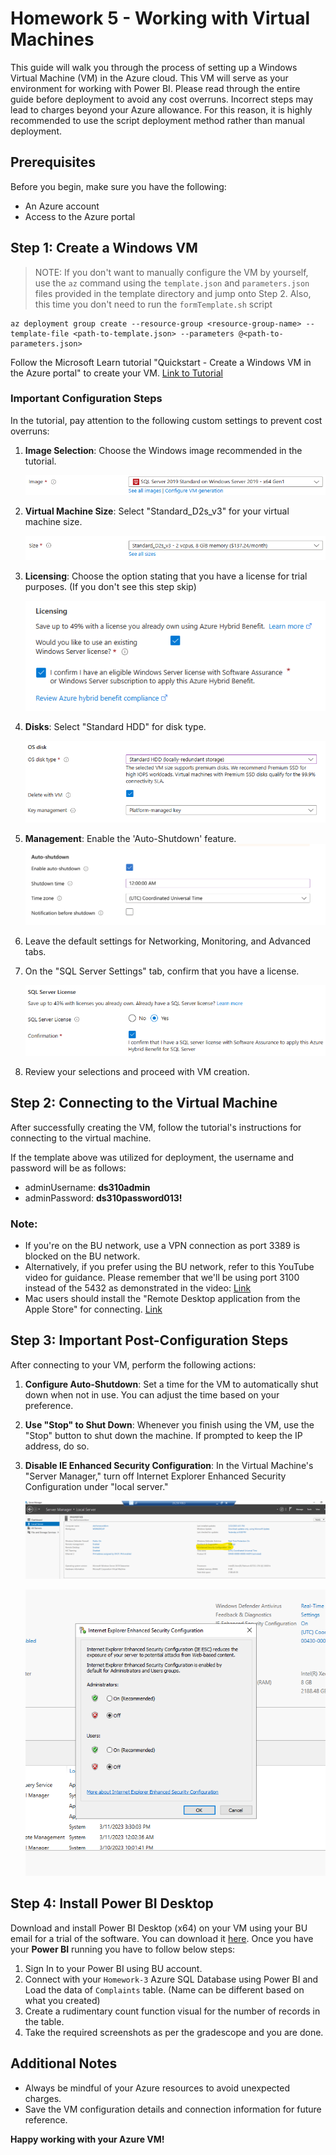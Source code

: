 # Homework 5 - Working with Virtual Machines

This guide will walk you through the process of setting up a Windows Virtual Machine (VM) in the Azure cloud. This VM will serve as your environment for working with Power BI. Please read through the entire guide before deployment to avoid any cost overruns. Incorrect steps may lead to charges beyond your Azure allowance. For this reason, it is highly recommended to use the script deployment method rather than manual deployment.

## Prerequisites

Before you begin, make sure you have the following:

- An Azure account
- Access to the Azure portal

## Step 1: Create a Windows VM

> NOTE: If you don't want to manually configure the VM by yourself, use the `az` command using the `template.json` and `parameters.json` files provided in the template directory and jump onto Step 2. Also, this time you don't need to run the `formTemplate.sh` script

```
az deployment group create --resource-group <resource-group-name> --template-file <path-to-template.json> --parameters @<path-to-parameters.json>
```

Follow the Microsoft Learn tutorial "Quickstart - Create a Windows VM in the Azure portal" to create your VM. [Link to Tutorial](https://learn.microsoft.com/en-us/azure/virtual-machines/windows/quick-create-portal)

### Important Configuration Steps

In the tutorial, pay attention to the following custom settings to prevent cost overruns:

1. **Image Selection**: Choose the Windows image recommended in the tutorial.

    ![Image Selection](../../images/hw5-img1.png)

2. **Virtual Machine Size**: Select "Standard_D2s_v3" for your virtual machine size.

    ![VM Size](../../images/hw5-img2.png)

3. **Licensing**: Choose the option stating that you have a license for trial purposes. (If you don't see this step skip)

    ![Licensing](../../images/hw5-img3.png)

4. **Disks**: Select "Standard HDD" for disk type.

    ![Disks](../../images/hw5-img4.png)

5. **Management**: Enable the 'Auto-Shutdown' feature.
    ![Auto_Shutdown](../../images/hw5-img4-5.png) 
   
7. Leave the default settings for Networking, Monitoring, and Advanced tabs.

8. On the "SQL Server Settings" tab, confirm that you have a license.

    ![SQL Server Settings](../../images/hw5-img5.png)

9. Review your selections and proceed with VM creation.

## Step 2: Connecting to the Virtual Machine

After successfully creating the VM, follow the tutorial's instructions for connecting to the virtual machine.

If the template above was utilized for deployment, the username and password will be as follows:
- adminUsername: **ds310admin**
- adminPassword: **ds310password013!**

### Note:

- If you're on the BU network, use a VPN connection as port 3389 is blocked on the BU network.
- Alternatively, if you prefer using the BU network, refer to this YouTube video for guidance. Please remember that we'll be using port 3100 instead of the 5432 as demonstrated in the video: [Link](https://www.youtube.com/watch?v=5_24GbLbOK4)
- Mac users should install the "Remote Desktop application from the Apple Store" for connecting. [Link](https://apps.apple.com/us/app/microsoft-remote-desktop/id1295203466?mt=12)

## Step 3: Important Post-Configuration Steps

After connecting to your VM, perform the following actions:

1. **Configure Auto-Shutdown**: Set a time for the VM to automatically shut down when not in use. You can adjust the time based on your preference.

2. **Use "Stop" to Shut Down**: Whenever you finish using the VM, use the "Stop" button to shut down the machine. If prompted to keep the IP address, do so.

3. **Disable IE Enhanced Security Configuration**: In the Virtual Machine's "Server Manager," turn off Internet Explorer Enhanced Security Configuration under "local server."

    ![IE Enhanced Security Configuration](../../images/hw5-img6.png)

    ![IE Enhanced Security Configuration](../../images/hw5-img7.png)

## Step 4: Install Power BI Desktop

Download and install Power BI Desktop (x64) on your VM using your BU email for a trial of the software. You can download it [here](https://powerbi.microsoft.com/en-us/desktop/).
Once you have your **Power BI** running you have to follow below steps:
1. Sign In to your Power BI using BU account.
2. Connect with your `Homework-3` Azure SQL Database using Power BI and Load the data of `Complaints` table. (Name can be different based on what you created)
3. Create a rudimentary count function visual for the number of records in the table.
4. Take the required screenshots as per the gradescope and you are done.

## Additional Notes

- Always be mindful of your Azure resources to avoid unexpected charges.
- Save the VM configuration details and connection information for future reference.

**Happy working with your Azure VM!**
